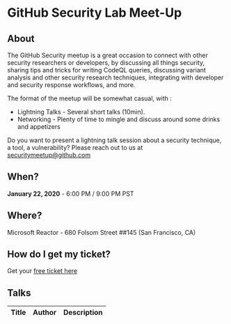 # GitHub Security Lab Meet-Up

## About
The GitHub Security meetup is a great occasion to connect with other security researchers or developers, by discussing all things security, sharing tips and tricks for writing CodeQL queries, discussing variant analysis and other security research techniques, integrating with developer and security response workflows, and more.

The format of the meetup will be somewhat casual, with :
- Lightning Talks - Several short talks (10min).
- Networking - Plenty of time to mingle and discuss around some drinks and appetizers

Do you want to present a lightning talk session about a security technique, a tool, a vulnerability? Please reach out to us at securitymeetup@github.com

## When?
 **January 22, 2020** - 6:00 PM / 9:00 PM PST

## Where?
 Microsoft Reactor - 680 Folsom Street ##145 (San Francisco, CA)

## How do I get my ticket?
 Get your [free ticket here](https://www.eventbrite.com/e/github-security-meetup-tickets-86189967513)


## Talks
| Title | Author | Description |
| --- | --- | --- |
